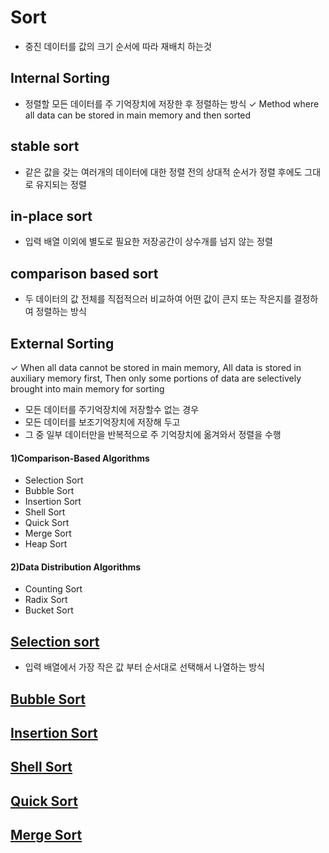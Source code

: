 # Sort

- 중진 데이터를 값의 크기 순서에 따라 재배치 하는것

## Internal Sorting
- 정렬할 모든 데이터를 주 기억장치에 저장한 후 정렬하는 방식
✓ Method where all data can be stored in main memory and then sorted
## stable sort
- 같은 값을 갖는 여러개의 데이터에 대한 정렬 전의 상대적 순서가 정렬 후에도 그대로 유지되는 정렬
## in-place sort
- 입력 배열 이외에 별도로 필요한 저장공간이 상수개를 넘지 않는 정렬
## comparison based sort
- 두 데이터의 값 전체를 직접적으러 비교하여 어떤 값이 큰지 또는 작은지를 결정하여 정렬하는 방식
## External Sorting
✓ When all data cannot be stored in main memory,
All data is stored in auxiliary memory first,
Then only some portions of data are selectively brought into main memory for sorting
- 모든 데이터를 주기억장치에 저장할수 없는 경우
- 모든 데이터를 보조기억장치에 저장해 두고
- 그 중 일부 데이터만을 반복적으로 주 기억장치에 옮겨와서 정렬을 수행
#### 1)Comparison-Based Algorithms

- Selection Sort
- Bubble Sort
- Insertion Sort
- Shell Sort
- Quick Sort
- Merge Sort
- Heap Sort

####  2)Data Distribution Algorithms

- Counting Sort
- Radix Sort
- Bucket Sort
## [Selection sort](./selection/select.md)
- 입력 배열에서 가장 작은 값 부터 순서대로 선택해서 나열하는 방식
## [Bubble Sort](./bubble/bubble_sort.md)

## [Insertion Sort](./insertion/insertion.md)

## [Shell Sort](./shell/shell.md)

## [Quick Sort](./quick/quick.md)

## [Merge Sort](./merge/merge.md)